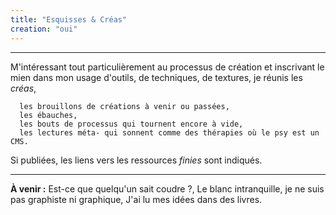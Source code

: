 ```yaml
---
title: "Esquisses & Créas"
creation: "oui"
---
```


----------------

M'intéressant tout particulièrement au processus de création et inscrivant le mien dans mon usage d'outils, de techniques, de textures, je réunis les *créas*, 

      les brouillons de créations à venir ou passées, 
      les ébauches, 
      les bouts de processus qui tournent encore à vide, 
      les lectures méta- qui sonnent comme des thérapies où le psy est un CMS.

Si publiées, les liens vers les ressources *finies* sont indiqués.

--------------------

**À venir :** Est-ce que quelqu'un sait coudre ?, Le blanc intranquille, je ne suis pas graphiste ni graphique, J'ai lu mes idées dans des livres.


